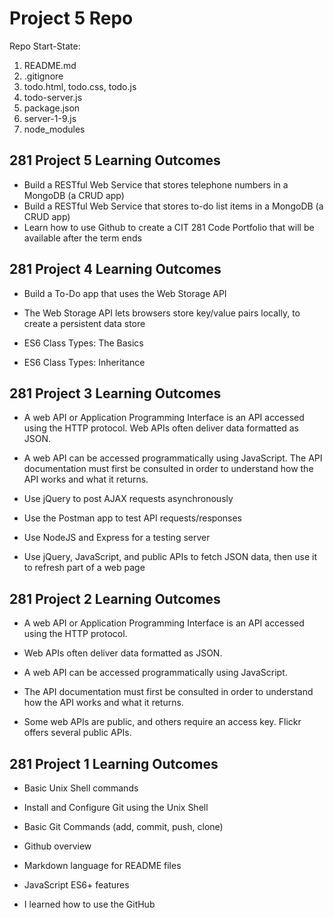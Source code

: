 # Project 5 Repo

Repo Start-State:

1. README.md
2. .gitignore
3. todo.html, todo.css, todo.js
4. todo-server.js
5. package.json
6. server-1-9.js
7. node_modules

## 281 Project 5 Learning Outcomes

- Build a RESTful Web Service that stores telephone numbers in a MongoDB (a CRUD app)
- Build a RESTful Web Service that stores to-do list items in a MongoDB (a CRUD app)
- Learn how to use Github to create a CIT 281 Code Portfolio that will be available after the term ends

## 281 Project 4 Learning Outcomes

- Build a To-Do app that uses the Web Storage API

- The Web Storage API lets browsers store key/value pairs locally, to create a persistent data store
- ES6 Class Types: The Basics
- ES6 Class Types: Inheritance

## 281 Project 3 Learning Outcomes

- A web API or Application Programming Interface is an API accessed using the HTTP protocol. Web APIs often deliver data formatted as JSON.

- A web API can be accessed programmatically using JavaScript. The API documentation must first be consulted in order to understand how the API works and what it returns.
- Use jQuery to post AJAX requests asynchronously
- Use the Postman app to test API requests/responses
- Use NodeJS and Express for a testing server
- Use jQuery, JavaScript, and public APIs to fetch JSON data, then use it to refresh part of a web page

## 281 Project 2 Learning Outcomes

- A web API or Application Programming Interface is an API accessed using the HTTP protocol.
- Web APIs often deliver data formatted as JSON.
- A web API can be accessed programmatically using JavaScript.
- The API documentation must first be consulted in order to understand how the API works and what it returns.

- Some web APIs are public, and others require an access key. Flickr offers several public APIs.

## 281 Project 1 Learning Outcomes

- Basic Unix Shell commands
- Install and Configure Git using the Unix Shell
- Basic Git Commands (add, commit, push, clone)
- Github overview
- Markdown language for README files
- JavaScript ES6+ features

- I learned how to use the GitHub
